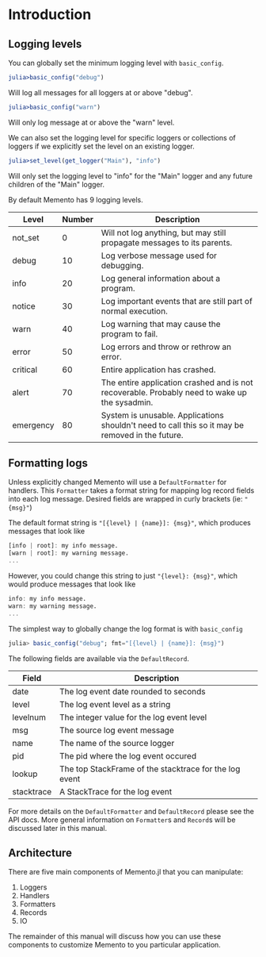 # Introduction

## Logging levels

You can globally set the minimum logging level with `basic_config`.
```julia
julia>basic_config("debug")
```
Will log all messages for all loggers at or above "debug".
```julia
julia>basic_config("warn")
```
Will only log message at or above the "warn" level.

We can also set the logging level for specific loggers or collections of loggers if we explicitly set the level on an existing logger.
```julia
julia>set_level(get_logger("Main"), "info")
```
Will only set the logging level to "info" for the "Main" logger and any future children of the "Main" logger.

By default Memento has 9 logging levels.

Level | Number | Description
--- | --- | ---
not_set | 0 | Will not log anything, but may still propagate messages to its parents.
debug | 10 | Log verbose message used for debugging.
info | 20 | Log general information about a program.
notice | 30 | Log important events that are still part of normal execution.
warn | 40 | Log warning that may cause the program to fail.
error | 50 | Log errors and throw or rethrow an error.
critical | 60 | Entire application has crashed.
alert | 70 | The entire application crashed and is not recoverable. Probably need to wake up the sysadmin.
emergency | 80 | System is unusable. Applications shouldn't need to call this so it may be removed in the future.

## Formatting logs

Unless explicitly changed Memento will use a `DefaultFormatter` for handlers.
This `Formatter` takes a format string for mapping log record fields into each log message.
Desired fields are wrapped in curly brackets (ie: `"{msg}"`)

The default format string is `"[{level} | {name}]: {msg}"`, which produces messages that look like
```julia
[info | root]: my info message.
[warn | root]: my warning message.
...
```
However, you could change this string to just `"{level}: {msg}"`, which would produce messages that look like
```julia
info: my info message.
warn: my warning message.
...
```

The simplest way to globally change the log format is with `basic_config`
```julia
julia> basic_config("debug"; fmt="[{level} | {name}]: {msg}")
```

The following fields are available via the `DefaultRecord`.

Field | Description
--- | ---
date | The log event date rounded to seconds
level | The log event level as a string
levelnum | The integer value for the log event level
msg | The source log event message
name | The name of the source logger
pid | The pid where the log event occured
lookup | The top StackFrame of the stacktrace for the log event
stacktrace | A StackTrace for the log event

For more details on the `DefaultFormatter` and `DefaultRecord` please see the API docs.
More general information on `Formatter`s and `Record`s will be discussed later in this manual.

## Architecture

There are five main components of Memento.jl that you can manipulate:

1. Loggers
2. Handlers
3. Formatters
4. Records
5. IO

The remainder of this manual will discuss how you can use these components to customize Memento to you particular application.
